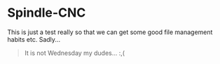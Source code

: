 # Spindle-CNC
This is just a test really so that we can get some good file management habits etc.
Sadly...
> It is not Wednesday my dudes... :,(

